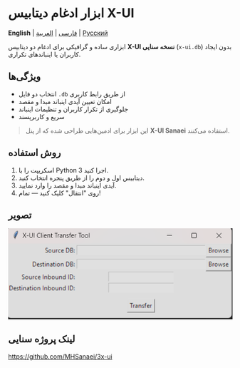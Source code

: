 # ابزار ادغام دیتابیس X-UI

**English** | [فارسی](README.fa.md) | [العربية](README.ar.md) | [Русский](README.ru.md)

ابزاری ساده و گرافیکی برای ادغام دو دیتابیس **X-UI نسخه سنایی** (`x-ui.db`) بدون ایجاد کاربران یا اینباندهای تکراری.

## ویژگی‌ها

- انتخاب دو فایل `.db` از طریق رابط کاربری
- امکان تعیین آیدی اینباند مبدا و مقصد
- جلوگیری از تکرار کاربران و تنظیمات اینباند
- سریع و کاربرپسند

> این ابزار برای ادمین‌هایی طراحی شده که از پنل **X-UI Sanaei** استفاده می‌کنند.

## روش استفاده

1. اسکریپت را با Python 3 اجرا کنید.
2. دیتابیس اول و دوم را از طریق پنجره انتخاب کنید.
3. آیدی اینباند مبدا و مقصد را وارد نمایید.
4. روی "انتقال" کلیک کنید — تمام!

## تصویر
![تصویر از ابزار ادغام X-UI](https://github.com/Pink210/x-ui-db-merger/blob/main/media/Screenshot%202025-07-31%20223700.png)

## لینک پروژه سنایی
https://github.com/MHSanaei/3x-ui
